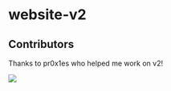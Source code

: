# website-v2

## Contributors
Thanks to pr0x1es who helped me work on v2!

<a href="https://github.com/nate-games/nate-games.github.io/graphs/contributors">
  <img src="https://contrib.rocks/image?repo=nate-games/website-v2" />
</a>
